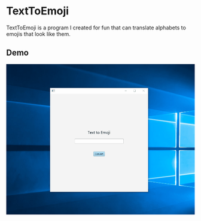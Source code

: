 # TextToEmoji

TextToEmoji is a program I created for fun that can translate alphabets to emojis that look like them.

## Demo
![Emoji Demo](Demo/Demo.gif)
